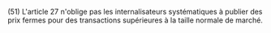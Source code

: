 (51) L'article 27 n'oblige pas les internalisateurs systématiques à publier des prix fermes pour des transactions supérieures à la taille normale de marché.